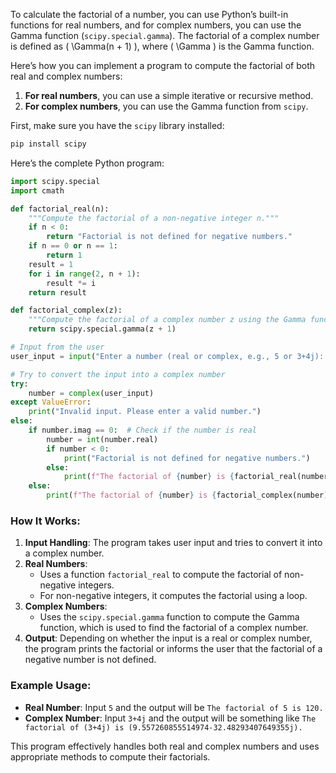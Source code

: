 To calculate the factorial of a number, you can use Python’s built-in functions for real numbers, and for complex numbers, you can use the Gamma function (`scipy.special.gamma`). The factorial of a complex number is defined as \( \Gamma(n + 1) \), where \( \Gamma \) is the Gamma function.

Here’s how you can implement a program to compute the factorial of both real and complex numbers:

1. **For real numbers**, you can use a simple iterative or recursive method.
2. **For complex numbers**, you can use the Gamma function from `scipy`.

First, make sure you have the `scipy` library installed:

```bash
pip install scipy
```

Here’s the complete Python program:

```python
import scipy.special
import cmath

def factorial_real(n):
    """Compute the factorial of a non-negative integer n."""
    if n < 0:
        return "Factorial is not defined for negative numbers."
    if n == 0 or n == 1:
        return 1
    result = 1
    for i in range(2, n + 1):
        result *= i
    return result

def factorial_complex(z):
    """Compute the factorial of a complex number z using the Gamma function."""
    return scipy.special.gamma(z + 1)

# Input from the user
user_input = input("Enter a number (real or complex, e.g., 5 or 3+4j): ")

# Try to convert the input into a complex number
try:
    number = complex(user_input)
except ValueError:
    print("Invalid input. Please enter a valid number.")
else:
    if number.imag == 0:  # Check if the number is real
        number = int(number.real)
        if number < 0:
            print("Factorial is not defined for negative numbers.")
        else:
            print(f"The factorial of {number} is {factorial_real(number)}.")
    else:
        print(f"The factorial of {number} is {factorial_complex(number)}.")
```

### How It Works:
1. **Input Handling**: The program takes user input and tries to convert it into a complex number.
2. **Real Numbers**:
   - Uses a function `factorial_real` to compute the factorial of non-negative integers.
   - For non-negative integers, it computes the factorial using a loop.
3. **Complex Numbers**:
   - Uses the `scipy.special.gamma` function to compute the Gamma function, which is used to find the factorial of a complex number.
4. **Output**: Depending on whether the input is a real or complex number, the program prints the factorial or informs the user that the factorial of a negative number is not defined.

### Example Usage:
- **Real Number**: Input `5` and the output will be `The factorial of 5 is 120.`
- **Complex Number**: Input `3+4j` and the output will be something like `The factorial of (3+4j) is (9.557260855514974-32.48293407649355j).`

This program effectively handles both real and complex numbers and uses appropriate methods to compute their factorials.
